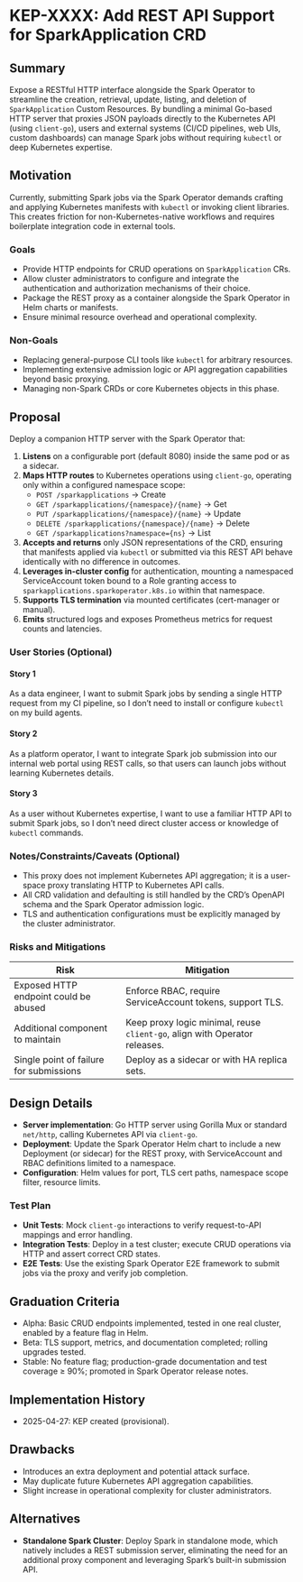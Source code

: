 # KEP-XXXX: Add REST API Support for SparkApplication CRD

<!--
A lightweight REST API proxy for SparkApplication CRDs in the Spark Operator.
-->

## Summary

Expose a RESTful HTTP interface alongside the Spark Operator to streamline the creation, retrieval, update, listing, and deletion of `SparkApplication` Custom Resources. By bundling a minimal Go-based HTTP server that proxies JSON payloads directly to the Kubernetes API (using `client-go`), users and external systems (CI/CD pipelines, web UIs, custom dashboards) can manage Spark jobs without requiring `kubectl` or deep Kubernetes expertise.

## Motivation

Currently, submitting Spark jobs via the Spark Operator demands crafting and applying Kubernetes manifests with `kubectl` or invoking client libraries. This creates friction for non-Kubernetes-native workflows and requires boilerplate integration code in external tools.

### Goals

- Provide HTTP endpoints for CRUD operations on `SparkApplication` CRs.
- Allow cluster administrators to configure and integrate the authentication and authorization mechanisms of their choice.
- Package the REST proxy as a container alongside the Spark Operator in Helm charts or manifests.
- Ensure minimal resource overhead and operational complexity.

### Non-Goals

- Replacing general-purpose CLI tools like `kubectl` for arbitrary resources.
- Implementing extensive admission logic or API aggregation capabilities beyond basic proxying.
- Managing non-Spark CRDs or core Kubernetes objects in this phase.

## Proposal

Deploy a companion HTTP server with the Spark Operator that:

1. **Listens** on a configurable port (default 8080) inside the same pod or as a sidecar.
2. **Maps HTTP routes** to Kubernetes operations using `client-go`, operating only within a configured namespace scope:
    - `POST /sparkapplications` → Create
    - `GET /sparkapplications/{namespace}/{name}` → Get
    - `PUT /sparkapplications/{namespace}/{name}` → Update
    - `DELETE /sparkapplications/{namespace}/{name}` → Delete
    - `GET /sparkapplications?namespace={ns}` → List
3. **Accepts and returns** only JSON representations of the CRD, ensuring that manifests applied via `kubectl` or submitted via this REST API behave identically with no difference in outcomes.
4. **Leverages in-cluster config** for authentication, mounting a namespaced ServiceAccount token bound to a Role granting access to `sparkapplications.sparkoperator.k8s.io` within that namespace.
5. **Supports TLS termination** via mounted certificates (cert-manager or manual).
6. **Emits** structured logs and exposes Prometheus metrics for request counts and latencies.

### User Stories (Optional)

#### Story 1
As a data engineer, I want to submit Spark jobs by sending a single HTTP request from my CI pipeline, so I don’t need to install or configure `kubectl` on my build agents.

#### Story 2
As a platform operator, I want to integrate Spark job submission into our internal web portal using REST calls, so that users can launch jobs without learning Kubernetes details.

#### Story 3
As a user without Kubernetes expertise, I want to use a familiar HTTP API to submit Spark jobs, so I don’t need direct cluster access or knowledge of `kubectl` commands.

### Notes/Constraints/Caveats (Optional)

- This proxy does not implement Kubernetes API aggregation; it is a user-space proxy translating HTTP to Kubernetes API calls.
- All CRD validation and defaulting is still handled by the CRD’s OpenAPI schema and the Spark Operator admission logic.
- TLS and authentication configurations must be explicitly managed by the cluster administrator.

### Risks and Mitigations

| Risk                                    | Mitigation                                                    |
|-----------------------------------------|---------------------------------------------------------------|
| Exposed HTTP endpoint could be abused   | Enforce RBAC, require ServiceAccount tokens, support TLS.     |
| Additional component to maintain        | Keep proxy logic minimal, reuse `client-go`, align with Operator releases. |
| Single point of failure for submissions | Deploy as a sidecar or with HA replica sets.                  |

## Design Details

- **Server implementation**: Go HTTP server using Gorilla Mux or standard `net/http`, calling Kubernetes API via `client-go`.
- **Deployment**: Update the Spark Operator Helm chart to include a new Deployment (or sidecar) for the REST proxy, with ServiceAccount and RBAC definitions limited to a namespace.
- **Configuration**: Helm values for port, TLS cert paths, namespace scope filter, resource limits.

### Test Plan

- **Unit Tests**: Mock `client-go` interactions to verify request-to-API mappings and error handling.
- **Integration Tests**: Deploy in a test cluster; execute CRUD operations via HTTP and assert correct CRD states.
- **E2E Tests**: Use the existing Spark Operator E2E framework to submit jobs via the proxy and verify job completion.

## Graduation Criteria

- Alpha: Basic CRUD endpoints implemented, tested in one real cluster, enabled by a feature flag in Helm.
- Beta: TLS support, metrics, and documentation completed; rolling upgrades tested.
- Stable: No feature flag; production-grade documentation and test coverage ≥ 90%; promoted in Spark Operator release notes.

## Implementation History

- 2025-04-27: KEP created (provisional).

## Drawbacks

- Introduces an extra deployment and potential attack surface.
- May duplicate future Kubernetes API aggregation capabilities.
- Slight increase in operational complexity for cluster administrators.

## Alternatives

- **Standalone Spark Cluster**: Deploy Spark in standalone mode, which natively includes a REST submission server, eliminating the need for an additional proxy component and leveraging Spark’s built-in submission API.

